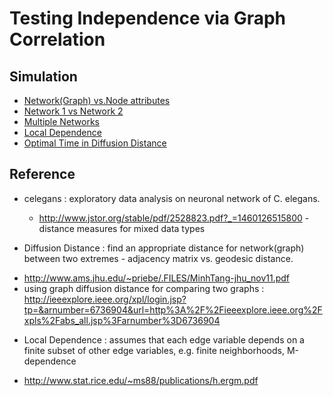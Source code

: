# Testing Independence via Graph Correlation

## Simulation

* [Network(Graph) vs.Node attributes](http://htmlpreview.github.io/?https://github.com/neurodata/youjin/blob/master/report/network_attribute.html) 
* [Network 1 vs Network 2](http://htmlpreview.github.io/?https://github.com/neurodata/youjin/blob/master/report/network_network.html)
* [Multiple Networks](http://htmlpreview.github.io/?https://github.com/neurodata/youjin/blob/master/report/multinetworks.html)
* [Local Dependence](http://htmlpreview.github.io/?https://github.com/neurodata/youjin/blob/master/report/local_dependence.html) 
* [Optimal Time in Diffusion Distance](http://htmlpreview.github.io/?https://github.com/neurodata/youjin/blob/master/report/local_time.html)

## Reference
* celegans : exploratory data analysis on neuronal network of C. elegans.

  - http://www.jstor.org/stable/pdf/2528823.pdf?_=1460126515800 - distance measures for mixed data types

*  Diffusion Distance : find an appropriate distance for network(graph) between two extremes - adjacency matrix vs. geodesic distance.

 - http://www.ams.jhu.edu/~priebe/.FILES/MinhTang-jhu_nov11.pdf
 - using graph diffusion distance for comparing two graphs : http://ieeexplore.ieee.org/xpl/login.jsp?tp=&arnumber=6736904&url=http%3A%2F%2Fieeexplore.ieee.org%2Fxpls%2Fabs_all.jsp%3Farnumber%3D6736904
 
* Local Dependence : assumes that each edge variable depends on a finite subset of other edge variables, e.g. finite neighborhoods, M-dependence
 - http://www.stat.rice.edu/~ms88/publications/h.ergm.pdf
